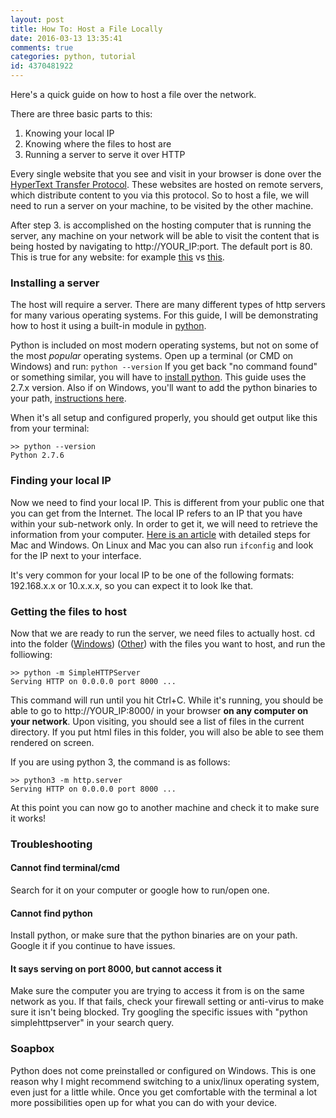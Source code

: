 ```yaml
---
layout: post
title: How To: Host a File Locally
date: 2016-03-13 13:35:41
comments: true
categories: python, tutorial
id: 4370481922
---
```

Here's a quick guide on how to host a file over the network. 

There are three basic parts to this:
1. Knowing your local IP
2. Knowing where the files to host are
3. Running a server to serve it over HTTP

Every single website that you see and visit in your browser is done over the [HyperText Transfer Protocol](https://en.wikipedia.org/wiki/Hypertext_Transfer_Protocol). These websites are hosted on remote servers, which distribute content to you via this protocol. So to host a file, we will need to run a server on your machine, to be visited by the other machine.

After step 3. is accomplished on the hosting computer that is running the server, any machine on your network will be able to visit the content that is being hosted by navigating to http://YOUR_IP:port. The default port is 80. This is true for any website: for example [this](http://serebii.net) vs [this](http://serebii.net:80).

### Installing a server
The host will require a server. There are many different types of http servers for many various operating systems. For this guide, I will be demonstrating how to host it using a built-in module in [python](https://www.python.org/).

Python is included on most modern operating systems, but not on some of the most *popular* operating systems. Open up a terminal (or CMD on Windows) and run: ```python --version``` If you get back "no command found" or something similar, you will have to [install python](https://www.python.org/downloads/). This guide uses the 2.7.x version. Also if on Windows, you'll want to add the python binaries to your path, [instructions here](https://docs.python.org/2/using/windows.html#configuring-python).

When it's all setup and configured properly, you should get output like this from your terminal:
```
>> python --version
Python 2.7.6
```

### Finding your local IP
Now we need to find your local IP. This is different from your public one that you can get from the Internet. The local IP refers to an IP that you have within your sub-network only. In order to get it, we will need to retrieve the information from your computer. [Here is an article](http://lifehacker.com/5833108/how-to-find-your-local-and-external-ip-address) with detailed steps for Mac and Windows. On Linux and Mac you can also run ```ifconfig``` and look for the IP next to your interface. 

It's very common for your local IP to be one of the following formats: 192.168.x.x or 10.x.x.x, so you can expect it to look lke that.

### Getting the files to host
Now that we are ready to run the server, we need files to actually host. cd into the folder ([Windows](http://ss64.com/nt/cd.html)) ([Other](https://access.redhat.com/documentation/en-US/Red_Hat_Enterprise_Linux/3/html/Step_by_Step_Guide/s1-navigating-cd.html)) with the files you want to host, and run the folliowing:
```
>> python -m SimpleHTTPServer
Serving HTTP on 0.0.0.0 port 8000 ...
```
This command will run until you hit Ctrl+C. While it's running, you should be able to go to http://YOUR_IP:8000/ in your browser **on any computer on your network**. Upon visiting, you should see a list of files in the current directory. If you put html files in this folder, you will also be able to see them rendered on screen.

If you are using python 3, the command is as follows:
```
>> python3 -m http.server
Serving HTTP on 0.0.0.0 port 8000 ...
```

At this point you can now go to another machine and check it to make sure it works!

### Troubleshooting
#### Cannot find terminal/cmd
Search for it on your computer or google how to run/open one.

#### Cannot find python
Install python, or make sure that the python binaries are on your path. Google it if you continue to have issues.

#### It says serving on port 8000, but cannot access it
Make sure the computer you are trying to access it from is on the same network as you. If that fails, check your firewall setting or anti-virus to make sure it isn't being blocked. Try googling the specific issues with "python simplehttpserver" in your search query.

### Soapbox
Python does not come preinstalled or configured on Windows. This is one reason why I might recommend switching to a unix/linux operating system, even just for a little while. Once you get comfortable with the terminal a lot more possibilities open up for what you can do with your device.

